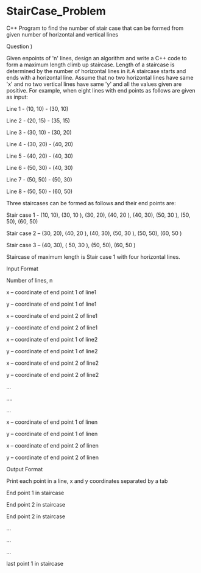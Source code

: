 # StairCase_Problem
C++ Program to find the number of stair case that can be formed from given number of horizontal and vertical lines

Question )

Given enpoints of 'n' lines, design an algorithm and write a C++ code to form a maximum length climb up staircase. 
Length of a staircase is determined by the number of horizontal lines in it.A staircase starts and ends with a horizontal line.
Assume that no two horizontal lines have same 'x' and no two vertical lines have same 'y' and all the values given are positive.
For example, when eight lines with end points as follows are given as input:

 
Line 1 - (10, 10) - (30, 10)

Line 2 - (20, 15) - (35, 15)

Line 3 - (30, 10) - (30, 20)

Line 4 - (30, 20) - (40, 20)

Line 5 - (40, 20) - (40, 30)

Line 6 - (50, 30) - (40, 30)

Line 7 - (50, 50) - (50, 30)

Line 8 - (50, 50) - (60, 50)

Three staircases can be formed as follows and their end points are:

Stair case 1 - (10, 10), (30, 10 ), (30, 20), (40, 20 ), (40, 30), (50, 30 ), (50, 50), (60, 50)

Stair case 2 – (30, 20), (40, 20 ), (40, 30), (50, 30 ), (50, 50), (60, 50 )

Stair case 3 – (40, 30), ( 50, 30 ), (50, 50), (60, 50 )

Staircase of maximum length is Stair case 1 with four horizontal lines.

Input Format

Number of lines, n

x – coordinate of end point 1 of line1

y – coordinate of end point 1 of line1

x – coordinate of end point 2 of line1

y – coordinate of end point 2 of line1

x – coordinate of end point 1 of line2

y – coordinate of end point 1 of line2

x – coordinate of end point 2 of line2

y – coordinate of end point 2 of line2

...

....

...

x – coordinate of end point 1 of linen

y – coordinate of end point 1 of linen

x – coordinate of end point 2 of linen

y – coordinate of end point 2 of linen

Output Format

Print each point in a line, x and y coordinates separated by a tab

End point 1 in staircase

End point 2 in staircase

End point 2 in staircase

...

...

...

last point 1 in staircase
